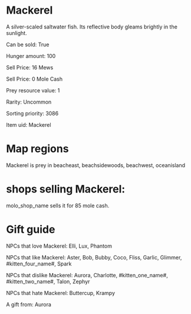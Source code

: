 # Mackerel

A silver-scaled saltwater fish. Its reflective body gleams brightly in the sunlight.

Can be sold: True

Hunger amount: 100

Sell Price: 16 Mews

Sell Price: 0 Mole Cash

Prey resource value: 1

Rarity: Uncommon

Sorting priority: 3086

Item uid: Mackerel

# Map regions

Mackerel is prey in beacheast, beachsidewoods, beachwest, oceanisland

# shops selling Mackerel:

molo_shop_name sells it for 85 mole cash.

# Gift guide

NPCs that love Mackerel: Elli, Lux, Phantom

NPCs that like Mackerel: Aster, Bob, Bubby, Coco, Fliss, Garlic, Glimmer, #kitten_four_name#, Spark

NPCs that dislike Mackerel: Aurora, Charlotte, #kitten_one_name#, #kitten_two_name#, Talon, Zephyr

NPCs that hate Mackerel: Buttercup, Krampy

A gift from: Aurora